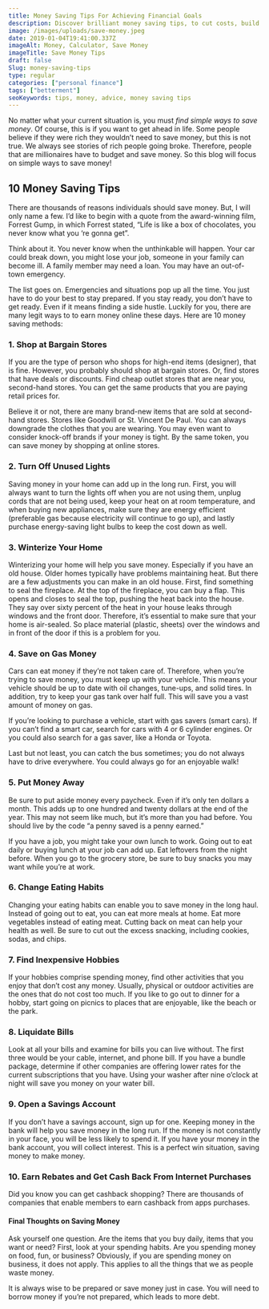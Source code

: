 ```yaml
---
title: Money Saving Tips For Achieving Financial Goals
description: Discover brilliant money saving tips, to cut costs, build savings, and achieve your financial goals.
image: /images/uploads/save-money.jpeg
date: 2019-01-04T19:41:00.337Z
imageAlt: Money, Calculator, Save Money
imageTitle: Save Money Tips
draft: false
Slug: money-saving-tips
type: regular
categories: ["personal finance"]
tags: ["betterment"]
seoKeywords: tips, money, advice, money saving tips
---
```


No matter what your current situation is, you must *find simple ways to save money*. Of course, this is if you want to get ahead in life. Some people believe if they were rich they wouldn’t need to save money, but this is not true. We always see stories of rich people going broke. Therefore, people that are millionaires have to budget and save money. So this blog will focus on simple ways to save money!

## 10 Money Saving Tips

There are thousands of reasons individuals should save money. But, I will only name a few. I’d like to begin with a quote from the award-winning film, Forrest Gump, in which Forrest stated, “Life is like a box of chocolates, you never know what you ‘re gonna get”.

Think about it. You never know when the unthinkable will happen. Your car could break down, you might lose your job, someone in your family can become ill. A family member may need a loan. You may have an out-of-town emergency.

The list goes on. Emergencies and situations pop up all the time. You just have to do your best to stay prepared. If you stay ready, you don’t have to get ready. Even if it means finding a side hustle. Luckily for you, there are many legit ways to to earn money online these days. Here are 10 money saving methods:

### 1. Shop at Bargain Stores

If you are the type of person who shops for high-end items (designer), that is fine. However, you probably should shop at bargain stores. Or, find stores that have deals or discounts. Find cheap outlet stores that are near you, second-hand stores. You can get the same products that you are paying retail prices for.

Believe it or not, there are many brand-new items that are sold at second-hand stores. Stores like Goodwill or St. Vincent De Paul. You can always downgrade the clothes that you are wearing. You may even want to consider knock-off brands if your money is tight. By the same token, you can save money by shopping at online stores.

### 2. Turn Off Unused Lights

Saving money in your home can add up in the long run. First, you will always want to turn the lights off when you are not using them, unplug cords that are not being used, keep your heat on at room temperature, and when buying new appliances, make sure they are energy efficient (preferable gas because electricity will continue to go up), and lastly purchase energy-saving light bulbs to keep the cost down as well.

### 3. Winterize Your Home

Winterizing your home will help you save money. Especially if you have an old house. Older homes typically have problems maintaining heat. But there are a few adjustments you can make in an old house. First, find something to seal the fireplace. At the top of the fireplace, you can buy a flap. This opens and closes to seal the top, pushing the heat back into the house. They say over sixty percent of the heat in your house leaks through windows and the front door. Therefore, it’s essential to make sure that your home is air-sealed. So place material (plastic, sheets) over the windows and in front of the door if this is a problem for you.

### 4. Save on Gas Money

Cars can eat money if they’re not taken care of. Therefore, when you’re trying to save money, you must keep up with your vehicle. This means your vehicle should be up to date with oil changes, tune-ups, and solid tires. In addition, try to keep your gas tank over half full. This will save you a vast amount of money on gas.

If you’re looking to purchase a vehicle, start with gas savers (smart cars). If you can’t find a smart car, search for cars with 4 or 6 cylinder engines. Or you could also search for a gas saver, like a Honda or Toyota.

Last but not least, you can catch the bus sometimes; you do not always have to drive everywhere. You could always go for an enjoyable walk!

### 5. Put Money Away

Be sure to put aside money every paycheck. Even if it’s only ten dollars a month. This adds up to one hundred and twenty dollars at the end of the year. This may not seem like much, but it’s more than you had before. You should live by the code “a penny saved is a penny earned.”

If you have a job, you might take your own lunch to work. Going out to eat daily or buying lunch at your job can add up. Eat leftovers from the night before. When you go to the grocery store, be sure to buy snacks you may want while you’re at work.

### 6. Change Eating Habits

Changing your eating habits can enable you to save money in the long haul. Instead of going out to eat, you can eat more meals at home. Eat more vegetables instead of eating meat. Cutting back on meat can help your health as well. Be sure to cut out the excess snacking, including cookies, sodas, and chips.

### 7. Find Inexpensive Hobbies

If your hobbies comprise spending money, find other activities that you enjoy that don’t cost any money. Usually, physical or outdoor activities are the ones that do not cost too much. If you like to go out to dinner for a hobby, start going on picnics to places that are enjoyable, like the beach or the park.

### 8. Liquidate Bills

Look at all your bills and examine for bills you can live without. The first three would be your cable, internet, and phone bill. If you have a bundle package, determine if other companies are offering lower rates for the current subscriptions that you have. Using your washer after nine o’clock at night will save you money on your water bill.

### 9. Open a Savings Account

If you don’t have a savings account, sign up for one. Keeping money in the bank will help you save money in the long run. If the money is not constantly in your face, you will be less likely to spend it. If you have your money in the bank account, you will collect interest. This is a perfect win situation, saving money to make money.

### 10. Earn Rebates and Get Cash Back From Internet Purchases

Did you know you can get cashback shopping? There are thousands of companies that enable members to earn cashback from apps purchases.

#### Final Thoughts on Saving Money

Ask yourself one question. Are the items that you buy daily, items that you want or need? First, look at your spending habits. Are you spending money on food, fun, or business? Obviously, if you are spending money on business, it does not apply. This applies to all the things that we as people waste money.

It is always wise to be prepared or save money just in case. You will need to borrow money if you’re not prepared, which leads to more debt.
